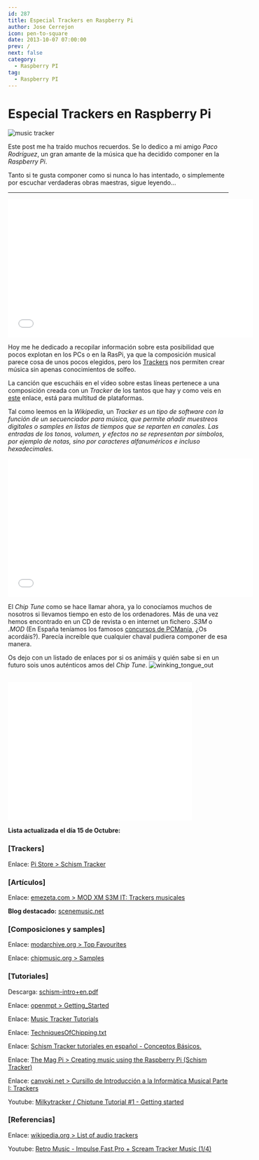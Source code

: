 ```yaml
---
id: 287
title: Especial Trackers en Raspberry Pi
author: Jose Cerrejon
icon: pen-to-square
date: 2013-10-07 07:00:00
prev: /
next: false
category:
  - Raspberry PI
tag:
  - Raspberry PI
---
```


# Especial Trackers en Raspberry Pi

![music tracker](/images/2013/10/trackers.jpg)

Este post me ha traído muchos recuerdos. Se lo dedico a mi amigo *Paco Rodríguez*, un gran amante de la música que ha decidido componer en la *Raspberry Pi*. 

Tanto si te gusta componer como si nunca lo has intentado, o simplemente por escuchar verdaderas obras maestras, sigue leyendo...

- - -
<iframe width="560" height="315" src="//www.youtube.com/embed/lSKk52EHLrg" frameborder="0" allowfullscreen></iframe>

Hoy me he dedicado a recopilar información sobre esta posibilidad que pocos explotan en los PCs o en la RasPi, ya que la composición musical parece cosa de unos pocos elegidos, pero los [Trackers](http://es.wikipedia.org/wiki/Tracker) nos permiten crear música sin apenas conocimientos de solfeo.

La canción que escucháis en el vídeo sobre estas líneas pertenece a una composición creada con un *Tracker* de los tantos que hay y como veis en [este](http://www.culturachip.org/doku.php?id=trackers) enlace, está para multitud de plataformas.

Tal como leemos en la *Wikipedia*, un *Tracker es un tipo de software con la función de un secuenciador para música, que permite añadir muestreos digitales o samples en listas de tiempos que se reparten en canales. Las entradas de los tonos, volumen, y efectos no se representan por símbolos, por ejemplo de notas, sino por caracteres alfanuméricos e incluso hexadecimales.*

<iframe width="560" height="315" src="//www.youtube.com/embed/W2xU9T85iV8" frameborder="0" allowfullscreen></iframe>

El *Chip Tune* como se hace llamar ahora, ya lo conocíamos muchos de nosotros si llevamos tiempo en esto de los ordenadores. Más de una vez hemos encontrado en un CD de revista o en internet un fichero *.S3M* o *.MOD* (En España teníamos los famosos [concursos de PCManía](http://www.aleixriera.com/index.php?option=com_content&view=article&id=119:pcmania-concurso-mod-tracker&catid=51:cat-revistas&Itemid=75&lang=es), ¿Os acordáis?). Parecía increíble que cualquier chaval pudiera componer de esa manera.

Os dejo con un listado de enlaces por si os animáis y quién sabe si en un futuro sois unos auténticos amos del *Chip Tune*.
![winking_tongue_out](/css/sm/winking_tongue_out.png)
<br /><br />

<iframe width="420" height="315" src="//www.youtube.com/embed/ghaf1Hmt97Y" frameborder="0" allowfullscreen></iframe>

**Lista actualizada el día 15 de Octubre:**

###  [Trackers]

Enlace: [Pi Store > Schism Tracker](http://store.raspberrypi.com/projects/schismtracker)

###  [Artículos]

Enlace: [emezeta.com > MOD XM S3M IT: Trackers musicales](http://www.emezeta.com/articulos/mod-xm-s3m-it-trackers-musicales)

**Blog destacado:** [scenemusic.net](https://www.scenemusic.net/demovibes/)

###  [Composiciones y samples]

Enlace: [modarchive.org > Top Favourites](http://modarchive.org/index.php?request=view_top_favourites)

Enlace: [chipmusic.org > Samples](http://chipmusic.org/forums/topic/136/tracker-food-samples)

###  [Tutoriales]

Descarga: [schism-intro+en.pdf](http://dexperix.net/articles/track-music/schism-intro+en.pdf)

Enlace: [openmpt > Getting_Started](http://wiki.openmpt.org/Tutorial:_Getting_Started)

Enlace: [Music Tracker Tutorials](http://dem0lecule.newgrounds.com/news/post/753500)

Enlace: [TechniquesOfChipping.txt](http://www.milkytracker.org/docs/Vhiiula-TechniquesOfChipping.txt)

Enlace: [Schism Tracker tutoriales en español - Conceptos Básicos.](http://www.youtube.com/watch?v=eSaZ8H0vdrc)

Enlace: [The Mag Pi > Creating music using the Raspberry Pi (Schism Tracker)](http://www.themagpi.com/series/schism-tracker/)

Enlace: [canvoki.net > Cursillo de Introducción a la Informàtica Musical
Parte I: Trackers](http://canvoki.net/Modders/Docs/trackdoc.html)

Youtube: [Milkytracker / Chiptune Tutorial #1 - Getting started](http://www.youtube.com/watch?v=N2s04YYO0Wg)

###  [Referencias]

Enlace: [wikipedia.org > List of audio trackers](http://en.wikipedia.org/wiki/List_of_audio_trackers)

Youtube: [Retro Music - Impulse,Fast,Pro + Scream Tracker Music (1/4)](http://www.youtube.com/watch?v=ywW1R4mxnnw&feature=c4-overview-vl&list=PL5051FEBEA3A35AD5)

